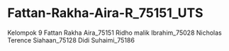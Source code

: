 # Fattan-Rakha-Aira-R_75151_UTS
Kelompok 9 
Fattan Rakha Aira_75151 
Ridho malik Ibrahim_75028 
Nicholas Terence Siahaan_75128 
Didi Suhaimi_75186
